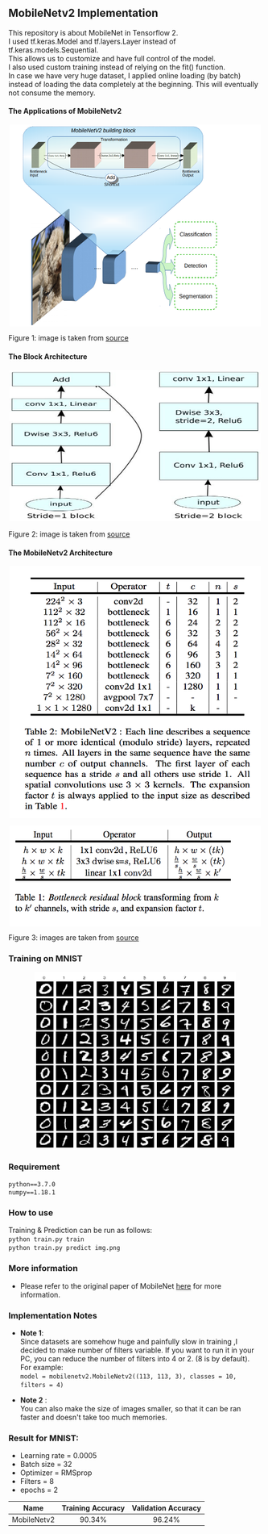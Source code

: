 ## MobileNetv2  Implementation
This repository is about MobileNet in Tensorflow 2.  
I used tf.keras.Model and tf.layers.Layer instead of tf.keras.models.Sequential.  
This allows us to customize and have full control of the model.  
I also used custom training instead of relying on the fit() function.  
In case we have very huge dataset, I applied online loading (by batch) instead of loading the data completely at the beginning. This will eventually not consume the memory.  

#### The Applications of MobileNetv2
<p></p>
<center>   
<img src="img/3.png" align="center" width="500" height="400"/>
</center>

Figure 1: image is taken from [source](https://ai.googleblog.com/2018/04/mobilenetv2-next-generation-of-on.html)   

#### The Block Architecture
<p></p>
<center>   
<img src="img/block.png" width="500" height="300"/>   
</center>

Figure 2: image is taken from [source](https://arxiv.org/pdf/1801.04381.pdf)   

#### The MobileNetv2 Architecture
<p></p>
<center>   
<img src="img/6.png" align="center" width="500" height="500"/>
</center>
<p></p>
<center>
<img src="img/5.png" align="center" width="500" height="200"/>
</center>

Figure 3: images are taken from [source](https://arxiv.org/pdf/1801.04381.pdf)   
### Training on MNIST
<p></p>
<center>  
<img src="img/mnist.png" width="400" height="350"/>
</center>

### Requirement
```
python==3.7.0
numpy==1.18.1
```
### How to use
Training & Prediction can be run as follows:    
`python train.py train`  
`python train.py predict img.png`  


### More information
* Please refer to the original paper of MobileNet [here](https://arxiv.org/pdf/1801.04381.pdf) for more information.

### Implementation Notes
* **Note 1**:   
Since datasets are somehow huge and painfully slow in training ,I decided to make number of filters variable. If you want to run it in your PC, you can reduce the number of filters into 4 or 2. (8 is by default). For example:  
`model = mobilenetv2.MobileNetv2((113, 113, 3), classes = 10, filters = 4)`

* **Note 2** :   
You can also make the size of images smaller, so that it can be ran faster and doesn't take too much memories.

### Result for MNIST:   
* Learning rate = 0.0005  
* Batch size = 32  
* Optimizer = RMSprop   
* Filters = 8
* epochs = 2

Name |  Training Accuracy |  Validation Accuracy  |
:---: | :---: | :---:
MobileNetv2 | 90.34% | 96.24%
